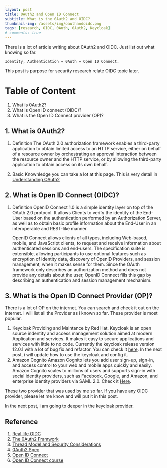 ```yaml
---
layout: post
title: 0Auth2 and Open ID Connect
subtitle: What is the 0Auth2 and OIDC?
thumbnail-img: /assets/img/oauthandoidc.png
tags: [research, OIDC, 0Auth, 0Auth2, Keycloak]
# comments: true
---
```

There is a lot of article writing about 0Auth2 and OIDC. Just list out what knowing so far.

    Identity, Authentication + 0Auth = Open ID Connect. 

This post is purpose for security research relate OIDC topic later.

# Table of Content

1. What is 0Auth2? 
2. What is Open ID connect (OIDC)? 
3. What is the Open ID Connect provider (OP)? 

## 1. What is 0Auth2? 

1. Definition
 The OAuth 2.0 authorization framework enables a third-party application to obtain limited access to an HTTP service, either on behalf of a resource owner by orchestrating an approval interaction between the resource owner and the HTTP service, or by allowing the third-party application to obtain access on its own behalf.

2. Basic Knownledge
    you can take a lot at this page. This is very detail in [Understanding OAuth2](http://www.bubblecode.net/en/2016/01/22/understanding-oauth2/)
    
## 2. What is Open ID Connect (OIDC)? 

1. Definition
    OpenID Connect 1.0 is a simple identity layer on top of the OAuth 2.0 protocol. It allows Clients to verify the identity of the End-User based on the authentication performed by an Authorization Server, as well as to obtain basic profile information about the End-User in an interoperable and REST-like manner.

    OpenID Connect allows clients of all types, including Web-based, mobile, and JavaScript clients, to request and receive information about authenticated sessions and end-users. The specification suite is extensible, allowing participants to use optional features such as encryption of identity data, discovery of OpenID Providers, and session management, when it makes sense for them. Since the OAuth framework only describes an authorization method and does not provide any details about the user, OpenID Connect fills this gap by describing an authentication and session management mechanism.

## 3. What is the Open ID Connect Provider (OP)?

There is a lot of OP on the internet. You can search and check it out on the internet. I will list all the Provider as i known so far. These provider is most popular.

1. Keycloak
Providing and Maintance by Red Hat.
Keycloak is an open source indentity and access management solution aimed at modern Application and services. It makes it easy to secure applications and services with  little to no code. 
Currently the keycloak release version 12.0.1 with a lot of bug fix and refactor. You can check it [here](https://www.keycloak.org/). In the next post, i will update how to use the keycloak and config it. 
2. Amazon Cognito
Amazon Cognito lets you add user sign-up, sign-in, and access control to your web and mobile apps quickly and easily. Amazon Cognito scales to millions of users and supports sign-in with social identity providers, such as Facebook, Google, and Amazon, and enterprise identity providers via SAML 2.0. Check it [Here](https://aws.amazon.com/cognito/).

These two provider that was used by me so far.  If you have any OIDC provider, please let me know and will put it in this post.

In the next post, i am going to deeper in the keycloak provider. 

## Reference
1. [Real life OIDC](https://security.lauritz-holtmann.de/post/sso-security-responsible-disclosure/)
2. [The 0Auth2 Framwork](https://tools.ietf.org/html/rfc6749)
3. [Thread Model and Security Considerations](https://tools.ietf.org/html/rfc6819)
4. [0Auth2 Spec](https://www.oauth.com/oauth2-servers/map-oauth-2-0-specs/)
5. [Open ID Connect](https://openid.net/connect/)
6. [Open ID Connect course](https://curity.io/resources/courses/openid-connect-in-detail/overview-of-openid-connect)